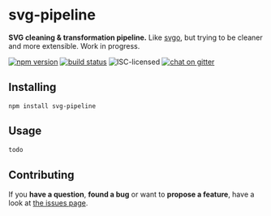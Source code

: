 # svg-pipeline

**SVG cleaning & transformation pipeline.** Like [svgo](https://github.com/svg/svgo), but trying to be cleaner and more extensible. Work in progress.

[![npm version](https://img.shields.io/npm/v/svg-pipeline.svg)](https://www.npmjs.com/package/svg-pipeline)
[![build status](https://img.shields.io/travis/derhuerst/svg-pipeline.svg)](https://travis-ci.org/derhuerst/svg-pipeline)
![ISC-licensed](https://img.shields.io/github/license/derhuerst/svg-pipeline.svg)
[![chat on gitter](https://badges.gitter.im/derhuerst.svg)](https://gitter.im/derhuerst)


## Installing

```shell
npm install svg-pipeline
```


## Usage

```js
todo
```


## Contributing

If you **have a question**, **found a bug** or want to **propose a feature**, have a look at [the issues page](https://github.com/derhuerst/location/issues).
